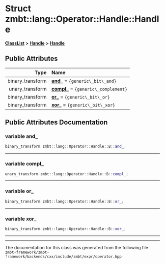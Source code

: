

# Struct zmbt::lang::Operator::Handle::Handle



[**ClassList**](annotated.md) **>** [**Handle**](structzmbt_1_1lang_1_1Operator_1_1Handle.md) **>** [**Handle**](structzmbt_1_1lang_1_1Operator_1_1Handle_1_1B.md)


























## Public Attributes

| Type | Name |
| ---: | :--- |
|  binary\_transform | [**and\_**](#variable-and_)   = `{generic\_bit\_and}`<br> |
|  unary\_transform | [**compl\_**](#variable-compl_)   = `{generic\_complement}`<br> |
|  binary\_transform | [**or\_**](#variable-or_)   = `{generic\_bit\_or}`<br> |
|  binary\_transform | [**xor\_**](#variable-xor_)   = `{generic\_bit\_xor}`<br> |












































## Public Attributes Documentation




### variable and\_ 

```C++
binary_transform zmbt::lang::Operator::Handle::B::and_;
```




<hr>



### variable compl\_ 

```C++
unary_transform zmbt::lang::Operator::Handle::B::compl_;
```




<hr>



### variable or\_ 

```C++
binary_transform zmbt::lang::Operator::Handle::B::or_;
```




<hr>



### variable xor\_ 

```C++
binary_transform zmbt::lang::Operator::Handle::B::xor_;
```




<hr>

------------------------------
The documentation for this class was generated from the following file `zmbt-framework/zmbt-framework/backends/cxx/include/zmbt/expr/operator.hpp`

